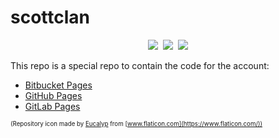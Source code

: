 # scottclan

<p align="center">
    <kbd>
        <img src="https://img.shields.io/badge/Bitbucket-0052CC?logo=Bitbucket&logoColor=white" />
        <img src="https://img.shields.io/badge/GitHub-7BBB6E?logo=GitHub&logoColor=white" />
        <img src="https://img.shields.io/badge/GitLab-FC6D26?logo=GitLab&logoColor=white" />
    </kbd>
</p>

This repo is a special repo to contain the code for the account:
 - [Bitbucket Pages](https://scottclan.bitbucket.io/)
 - [GitHub Pages](https://scottclan.github.io/)
 - [GitLab Pages](https://scottclan.gitlab.io/)

<sub><sup>(Repository icon made by [Eucalyp](https://www.flaticon.com/authors/eucalyp) from [www.flaticon.com](https://www.flaticon.com/))</sup></sub>

